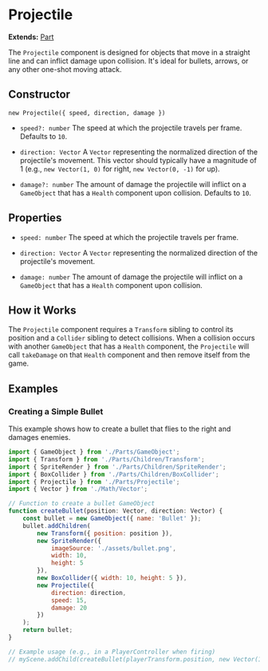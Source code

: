 # Projectile

**Extends:** [Part](./Part.md)

The `Projectile` component is designed for objects that move in a straight line and can inflict damage upon collision. It's ideal for bullets, arrows, or any other one-shot moving attack.

## Constructor

`new Projectile({ speed, direction, damage })`

-   `speed?: number`
    The speed at which the projectile travels per frame. Defaults to `10`.

-   `direction: Vector`
    A `Vector` representing the normalized direction of the projectile's movement. This vector should typically have a magnitude of 1 (e.g., `new Vector(1, 0)` for right, `new Vector(0, -1)` for up).

-   `damage?: number`
    The amount of damage the projectile will inflict on a `GameObject` that has a `Health` component upon collision. Defaults to `10`.

## Properties

-   `speed: number`
    The speed at which the projectile travels per frame.

-   `direction: Vector`
    A `Vector` representing the normalized direction of the projectile's movement.

-   `damage: number`
    The amount of damage the projectile will inflict on a `GameObject` that has a `Health` component upon collision.

## How it Works

The `Projectile` component requires a `Transform` sibling to control its position and a `Collider` sibling to detect collisions. When a collision occurs with another `GameObject` that has a `Health` component, the `Projectile` will call `takeDamage` on that `Health` component and then remove itself from the game.

## Examples

### Creating a Simple Bullet

This example shows how to create a bullet that flies to the right and damages enemies.

```javascript
import { GameObject } from './Parts/GameObject';
import { Transform } from './Parts/Children/Transform';
import { SpriteRender } from './Parts/Children/SpriteRender';
import { BoxCollider } from './Parts/Children/BoxCollider';
import { Projectile } from './Parts/Projectile';
import { Vector } from './Math/Vector';

// Function to create a bullet GameObject
function createBullet(position: Vector, direction: Vector) {
    const bullet = new GameObject({ name: 'Bullet' });
    bullet.addChildren(
        new Transform({ position: position }),
        new SpriteRender({
            imageSource: './assets/bullet.png',
            width: 10,
            height: 5
        }),
        new BoxCollider({ width: 10, height: 5 }),
        new Projectile({
            direction: direction,
            speed: 15,
            damage: 20
        })
    );
    return bullet;
}

// Example usage (e.g., in a PlayerController when firing)
// myScene.addChild(createBullet(playerTransform.position, new Vector(1, 0)));
```